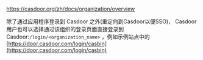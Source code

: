 https://casdoor.org/zh/docs/organization/overview

除了通过应用程序登录到 Casdoor 之外(重定向到Casdoor以便SSO)， Casdoor 用户也可以选择通过该组织的登录页面直接登录到
Casdoor:`/login/<organization_name>`
，例如示例站点中的[https://door.casdoor.com/login/casbin](https://door.casdoor.com/login/casbin)


